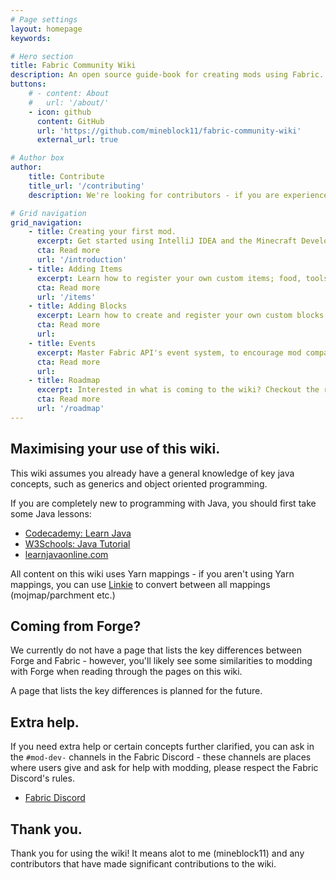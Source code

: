 ```yaml
---
# Page settings
layout: homepage
keywords:

# Hero section
title: Fabric Community Wiki
description: An open source guide-book for creating mods using Fabric.
buttons:
    # - content: About
    #   url: '/about/'
    - icon: github
      content: GitHub
      url: 'https://github.com/mineblock11/fabric-community-wiki'
      external_url: true

# Author box
author:
    title: Contribute
    title_url: '/contributing'
    description: We're looking for contributors - if you are experienced with the Fabric Toolchain, you are more than welcome to look at our roadmap and create a pull request.

# Grid navigation
grid_navigation:
    - title: Creating your first mod.
      excerpt: Get started using IntelliJ IDEA and the Minecraft Development plugin to create your first mod.
      cta: Read more
      url: '/introduction' 
    - title: Adding Items
      excerpt: Learn how to register your own custom items; food, tools, armor and weapons.
      cta: Read more
      url: '/items'
    - title: Adding Blocks
      excerpt: Learn how to create and register your own custom blocks and block entities.
      cta: Read more
      url: 
    - title: Events
      excerpt: Master Fabric API's event system, to encourage mod compatability and reduce the amount of mixins you write.
      cta: Read more
      url: 
    - title: Roadmap
      excerpt: Interested in what is coming to the wiki? Checkout the roadmap here.
      cta: Read more
      url: '/roadmap'   
---
```


## Maximising your use of this wiki.

This wiki assumes you already have a general knowledge of key java concepts, such as generics and object oriented programming.

If you are completely new to programming with Java, you should first take some Java lessons:

- [Codecademy: Learn Java](https://www.codecademy.com/learn/learn-java)
- [W3Schools: Java Tutorial](https://www.w3schools.com/java/)
- [learnjavaonline.com](https://www.learnjavaonline.org/)

All content on this wiki uses Yarn mappings - if you aren't using Yarn mappings, you can use [Linkie](https://linkie.shedaniel.me/mappings) to convert between all mappings (mojmap/parchment etc.)

## Coming from Forge?

We currently do not have a page that lists the key differences between Forge and Fabric - however, you'll likely see some similarities to modding with Forge when reading through the pages on this wiki.

A page that lists the key differences is planned for the future.

## Extra help.

If you need extra help or certain concepts further clarified, you can ask in the `#mod-dev-` channels in the Fabric Discord - these channels are places where users give and ask for help with modding, please respect the Fabric Discord's rules.

- [Fabric Discord](https://discord.gg/v6v4pMv)

## Thank you.

Thank you for using the wiki! It means alot to me (mineblock11) and any contributors that have made significant contributions to the wiki.